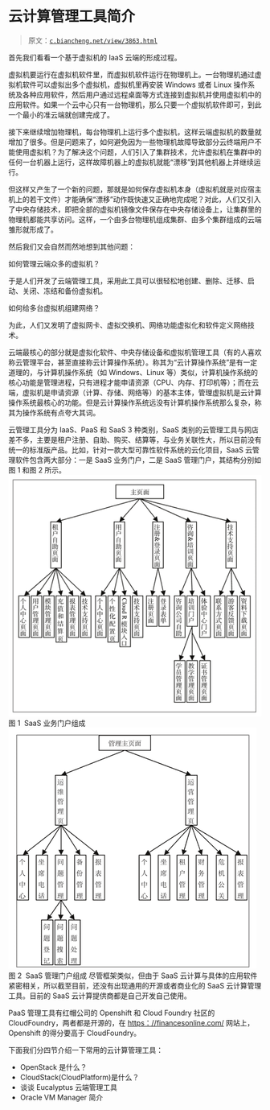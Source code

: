 # 云计算管理工具简介

> 原文：[`c.biancheng.net/view/3863.html`](http://c.biancheng.net/view/3863.html)

首先我们看看一个基于虚拟机的 IaaS 云端的形成过程。

虚拟机要运行在虚拟机软件里，而虚拟机软件运行在物理机上。一台物理机通过虚拟机软件可以虚拟出多个虚拟机，虚拟机里再安装 Windows 或者 Linux 操作系统及各种应用软件，然后用户通过远程桌面等方式连接到虚拟机并使用虚拟机中的应用软件。如果一个云中心只有一台物理机，那么只要一个虚拟机软件即可，到此一个最小的准云端就创建完成了。

接下来继续增加物理机，每台物理机上运行多个虚拟机，这样云端虚拟机的数量就增加了很多。但是问题来了，如何避免因为一些物理机故障导致部分云终端用户不能使用虚拟机？为了解决这个问题，人们引入了集群技术，允许虚拟机在集群中的任何一台机器上运行，这样故障机器上的虚拟机就能“漂移”到其他机器上并继续运行。

但这样又产生了一个新的问题，那就是如何保存虚拟机本身（虚拟机就是对应宿主机上的若干文件）才能确保“漂移”动作既快速又正确地完成呢？对此，人们又引入了中央存储技术，即把全部的虚拟机镜像文件保存在中央存储设备上，让集群里的物理机都能共享访问。这样，一个由多台物理机组成集群、由多个集群组成的云端雏形就形成了。

然后我们又会自然而然地想到其他问题：

如何管理云端众多的虚拟机？

于是人们开发了云端管理工具，采用此工具可以很轻松地创建、删除、迁移、启动、关闭、冻结和备份虚拟机。

如何给多台虚拟机组建网络？

为此，人们又发明了虚拟网卡、虚拟交换机、网络功能虚拟化和软件定义网络技术。

云端最核心的部分就是虚拟化软件、中央存储设备和虚拟机管理工具（有的人喜欢称云管理平台，甚至直接称云计算操作系统）。称其为“云计算操作系统”是有一定道理的，与计算机操作系统（如 Windows、Linux 等）类似，计算机操作系统的核心功能是管理进程，只有进程才能申请资源（CPU、内存、打印机等）；而在云端，虚拟机是申请资源（计算、存储、网络等）的基本主体，管理虚拟机是云计算操作系统最核心的功能。但是云计算操作系统远没有计算机操作系统那么复杂，称其为操作系统有点夸大其词。

云管理工具分为 IaaS、PaaS 和 SaaS 3 种类别，SaaS 类别的云管理工具与网店差不多，主要是租户注册、自助、购买、结算等，与业务关联性大，所以目前没有统一的标准版产品。比如，针对一款大型可靠性软件系统的云化项目，SaaS 云管理软件包含两大部分：一是 SaaS 业务门户，二是 SaaS 管理门户，其结构分别如图 1 和图 2 所示。![SaaS 业务门户组成](img/c0be55bf36abb9094b1e9b5666ccc80d.png)
图 1  SaaS 业务门户组成![SaaS 管理门户组成](img/0a1b0f52b7bf4badddb1665b8b41bb12.png)
图 2  SaaS 管理门户组成
尽管框架类似，但由于 SaaS 云计算与具体的应用软件紧密相关，所以截至目前，还没有出现通用的开源或者商业化的 SaaS 云计算管理工具。目前的 SaaS 云计算提供商都是自己开发自己使用。

PaaS 管理工具有红帽公司的 Openshift 和 Cloud Foundry 社区的 CloudFoundry，两者都是开源的，在 [https：//financesonline.com/](https://financesonline.com/) 网站上，Openshift 的得分要高于 CloudFoundry。

下面我们分四节介绍一下常用的云计算管理工具：

*   OpenStack 是什么？
*   CloudStack(CloudPlatform)是什么？
*   谈谈 Eucalyptus 云端管理工具
*   Oracle VM Manager 简介